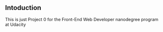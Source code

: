 Intoduction
---

This is just Project 0 for the Front-End Web Developer nanodegree program at Udacity